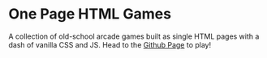# One Page HTML Games
A collection of old-school arcade games built as single HTML pages with a dash of vanilla CSS and JS. Head to the [Github Page](https://spaceraccoon.github.io/one-page-html-games/index.html) to play!
